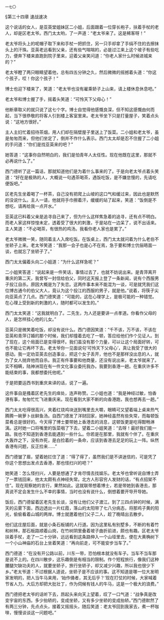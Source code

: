     一七〇 

   §第三十四章 速战速决

   这个说话的女人，是亚英堂姐妹区二小姐，后面跟着一位穿长袍子，扶着手杖的老人，却是区老太爷。西门太太哟，了一声道：“老太爷来了。这是稀客呀！”

   老太爷将头上的呢帽子取下来和手杖一把抓住，另一只手却拿了手绢不住的去擦抹头上的汗珠。亚英老远看到父亲，还有些气喘喘的，必是过江来上这个坡子有些吃力，便奔下楼来直跑到院子里来，迎着父亲笑问道：“你老人家什么时候进城来的？”

   老太爷瞪了两只眼睛望着他，总有四五分钟之久，然后微微的摇撼着头道：“你这个孩子，哎！你这个孩子！”

   博士也迎下楼来了，笑道：“老太爷也没有雇乘轿子上山来，请上楼休息休息吧。”

   老太爷和博士握了手，摇着头笑道：“可怜天下父母心！”

   他断章取义的就只说了这七个字。博士自觉得他感慨良深，但不知这感慨由何而起，当下很恭敬的将客人引到楼上客室里来。老太爷坐下只是打量屋子，笑着点头说：“这地方很好。”

   主人主妇忙着招待茶烟，用人们却在隔壁屋子里送上了饭菜。二小姐和老太爷，虽是匆匆而来，但他们坐定了，倒并不作什么表示。西门太太却是忍不住握了二小姐的手问道：“你们是找亚英来的吧？”

   她答道：“这事你自然明白的，我们是怕青年人太任性。现在他既在这里，那就不必再说什么了。”

   西门德听了这一篇话，那就知道他们是为着什么事来的了。于是向老太爷点着头笑道：“好在是极熟的人，大概说一句遇茶喝茶，遇饭吃饭，是不嫌怠慢的，先请吃便饭吧。”

   区老先生坐着喝了一杯茶，自己没有把爬上山坡的这口气和缓过来，因此也是默然的没说什么。主人一请，他就将手巾擦着汗，缓缓的站了起来，笑道：“饭倒是不想吃，请再给我一点开水。”

   亚英这已料着父亲是追寻自己来了，但为什么这样焦急着的追寻，还有点不明白。而老人家这样惊惶未定，透着受了很大的刺激，于是站在一边呆了，说不出话来。主人笑道：“不必喝茶，有很热的鸡汤。我看你老人家也是累了。”

   老太爷微微一笑，随同着主人入席吃饭。在饭桌上，西门太太就问着为什么老伯不坐轿子上来。老太爷笑道：“我那一会子也是心不在焉，急于要和博士伉俪晤面一谈，也就忘了坐轿子了。”

   西门太太偏着头向二小姐道：“为什么这样急呢？”

   二小姐笑答道：“说起来是一件笑话，事情过去了，也就不妨说出来。是青萍离开重庆的第二天，我曾写一封信给伯父，同时这天报上登了一条新闻，说有个西服男子投江自杀。原因大概是为了失恋。这两件事本来不能混为一谈，可是就凭我们这位博古通今的伯父大人，竟认为这个投江的西服的男子，就是他。”说着，将筷子尖向亚英点了几点。西门德笑道：“可能的，这在心理学上，是极可能的一种错觉。在心理上受到新的刺激的人，随时都可以发生的。”

   西门太太笑道：“这我就明白了。二先生，为人还是要讲一点孝道。你看作父母的人，是怎样挂心他的儿女。”

   亚英只是微笑着吃饭，却没有说什么。西门德因笑道：“千不该，万不该，不该在亚英和青萍订婚的那个时候，我们却撞着去吃了一顿，答应给他们作个见证人。到了现在，这个局面已是变得很坏。我们虽没有那个力量，可以让这个局面好转，可也不能让它再坏下去。老太爷你一见面说句‘可怜天下父母心’，真让我受了很大的感动。我一定劝亚英去创造事业，把这个女子丢开，他也不是那样没出息的人，就为了女人抛弃他而自杀。我正有件事要和他商量，还没有说出来，老太爷就来了。实不相瞒，陆神洲现在有一件文化事业委托我办。我要到香港一趟。在重庆许多不能结束的事，我都想委托他呢。”

   于是把要运西书到重庆来译的话，说了一遍。

   这件事自是搔着区老先生的痒处，连声称赞。二小姐也道：“我是神经过敏，怕香港有事，匆匆忙忙飞进重庆来。现在看到大家不断的向香港跑，我也想再去一趟。”

   西门太太吃得很高兴，夹着红烧鸡块送到嘴里去大嚼，眼睛可又望着端上桌来热气腾腾一碗萝卜丝鲜鱼汤。自西门德发了洋财回家，她神经虽然有些失常，而每顿饭菜肴总是很好的。今天得了博士要带她上香港去的消息，这顿饭更是吃得酣畅淋漓。这时她一口将嘴里的饭菜咽了下去，望着二小姐笑道：“去呀！最好我们能一路。我也不知道到香港去能遇到一些什么。你若是在那里，我就有个伴了。在重庆大轰炸之下，没有炸死，是白捡着的一条命，应该到香港去足足的玩上一阵。纵然香港有问题，反正捡来……”

   西门德皱了眉，望着她拦住了道：“得了得了，虽然我们是不讲迷信的，可是凭了你这个思想出发点去香港，那也怪扫兴的吧？”

   她笑道：怎么怪扫兴，人要是想通了才肯尽情去找娱乐。老太爷也曾听说自博士弄了一票钱回来，他太太颇有点神经失常。北方人形容穷人发财的话，“有点招架不住”。现在观察她的言行，果然如此。这就联带想着博士，若是带她到香港去，那真说不定会发生什么不幸的事情，当时也没有说什么，倒想着要开导开导她。

   饭后，西门德留着区老先生长谈，没有让他们父子渡江。到了三四点钟的时候，满天的云雾下面，西边透出一片红霞，落山的太阳带了七八分病态，将那鸡子黄的阳光，偷偷看着山城的两岸。博士就邀着他们父子二人，趁了晚晴出去散步。

   他们这庄屋后面，就是小条石板铺的人行道。因为这里私有别墅多，不断的有着竹和树林，那石板路顺着山岗，在竹树阴里叠着坡子曲折前进，颇也有趣。区老太爷扶着手杖，走了一二十分钟，远远看到这条路伸入一个山垭里去，便在大黄桷树下一个小山神庙的石台上坐着笑道：“再向前走，可不能安步当车了。”

   西门德道：“在没有开公路以前，川东一带，恐怕根本就没有车子。当车不当车那是说不上的。在四川散步，这乐趣倒是有相当的限制。作个短程旅行，像我们这种腰腿欠缺功夫的人，就要坐轿子，旅行坐轿子，却又减少兴趣，所以我也很少下乡。”老太爷道：不过根据人道说，坐轿子是不应该的事。这不知道是哪一位大发明家发明的，把人当牛马来用，‘始作俑者，其无后乎？’现在打仗的时候，大家喊着节省人力。大后方却把大批壮丁，作为伺候有钱人的牛马，这是一个极大的浪费。”

   西门德把老太爷的话听下去，昂起头来向天上望着，叹了一口气道：“战争真是改变宇宙的东西。多少抬轿的，变成坐轿，又有多少坐轿的变成抬轿。”西门德默然了有两三分钟，先点点头，接着又摇摇头，随后笑道：老太爷回到我家去，煮一杯咖啡，慢慢谈谈这一问题吧。”

